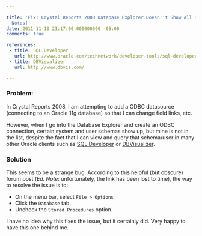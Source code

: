 ```yaml
---
 
title: 'Fix: Crystal Reports 2008 Database Explorer Doesn''t Show All Schemas [Field
  Notes]'
date: 2011-11-10 21:17:00.000000000 -05:00
comments: true

references:
 - title: SQL Developer
   url: http://www.oracle.com/technetwork/developer-tools/sql-developer/overview/index.html
 - title: DBVisualizer
   url: http://www.dbvis.com/

---
```

### Problem:

In Crystal Reports 2008, I am attempting to add a ODBC datasource (connecting to an Oracle 11g database) so that I can change field links, etc.

However, when I go into the Database Explorer and create an ODBC connection, certain system and user schemas show up, but mine is not in the list, despite the fact that I can view and query that schema/user in many other Oracle clients such as [SQL Developer] or [DBVisualizer].

### Solution

This seems to be a strange bug. According to this helpful (but obscure) forum post (_Ed. Note_: unfortunately, the link has been lost to time), the way to resolve the issue is to:

* On the menu bar, select `File > Options`
* Click the `Database` tab.
* Uncheck the `Stored Procedures` option.

I have no idea why this fixes the issue, but it certainly did. Very happy to have this one behind me.

[SQL Developer]: http://www.oracle.com/technetwork/developer-tools/sql-developer/overview/index.html
[DBVisualizer]: http://www.dbvis.com/
